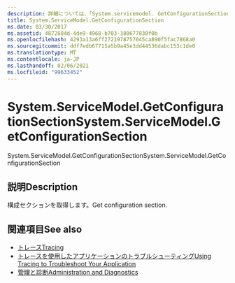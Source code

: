 ```yaml
---
description: 詳細については、「System.servicemodel. GetConfigurationSection」を参照してください。
title: System.ServiceModel.GetConfigurationSection
ms.date: 03/30/2017
ms.assetid: 4872884d-4de9-4968-b703-380677830f0b
ms.openlocfilehash: 4293a13a6ff2721978757045ca890f5fac7868a0
ms.sourcegitcommit: ddf7edb67715a5b9a45e3dd44536dabc153c1de0
ms.translationtype: MT
ms.contentlocale: ja-JP
ms.lasthandoff: 02/06/2021
ms.locfileid: "99633452"
---
```

# <a name="systemservicemodelgetconfigurationsection"></a><span data-ttu-id="f71b7-103">System.ServiceModel.GetConfigurationSection</span><span class="sxs-lookup"><span data-stu-id="f71b7-103">System.ServiceModel.GetConfigurationSection</span></span>

<span data-ttu-id="f71b7-104">System.ServiceModel.GetConfigurationSection</span><span class="sxs-lookup"><span data-stu-id="f71b7-104">System.ServiceModel.GetConfigurationSection</span></span>  
  
## <a name="description"></a><span data-ttu-id="f71b7-105">説明</span><span class="sxs-lookup"><span data-stu-id="f71b7-105">Description</span></span>  

 <span data-ttu-id="f71b7-106">構成セクションを取得します。</span><span class="sxs-lookup"><span data-stu-id="f71b7-106">Get configuration section.</span></span>  
  
## <a name="see-also"></a><span data-ttu-id="f71b7-107">関連項目</span><span class="sxs-lookup"><span data-stu-id="f71b7-107">See also</span></span>

- [<span data-ttu-id="f71b7-108">トレース</span><span class="sxs-lookup"><span data-stu-id="f71b7-108">Tracing</span></span>](index.md)
- [<span data-ttu-id="f71b7-109">トレースを使用したアプリケーションのトラブルシューティング</span><span class="sxs-lookup"><span data-stu-id="f71b7-109">Using Tracing to Troubleshoot Your Application</span></span>](using-tracing-to-troubleshoot-your-application.md)
- [<span data-ttu-id="f71b7-110">管理と診断</span><span class="sxs-lookup"><span data-stu-id="f71b7-110">Administration and Diagnostics</span></span>](../index.md)
